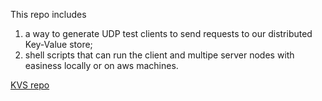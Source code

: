 This repo includes 

1) a way to generate UDP test clients to send requests to our distributed Key-Value store;
2) shell scripts that can run the client and multipe server nodes with easiness locally or on aws machines.

[KVS repo](https://github.com/Suri-Feng/DistributedKVStore)
